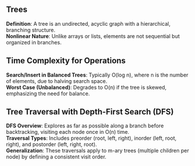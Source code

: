 ## Trees
**Definition**: A tree is an undirected, acyclic graph with a hierarchical, branching structure.\
**Nonlinear Nature**: Unlike arrays or lists, elements are not sequential but organized in branches.

## Time Complexity for Operations

**Search/Insert in Balanced Trees**: Typically O(log n), where n is the number of elements, due to halving search space.\
**Worst Case (Unbalanced)**: Degrades to O(n) if the tree is skewed, emphasizing the need for balance.

## Tree Traversal with Depth-First Search (DFS)

**DFS Overview**: Explores as far as possible along a branch before backtracking, visiting each node once in O(n) time.\
**Traversal Types**: Includes preorder (root, left, right), inorder (left, root, right), and postorder (left, right, root).\
**Generalization**: These traversals apply to m-ary trees (multiple children per node) by defining a consistent visit order.

